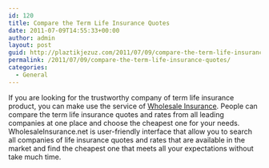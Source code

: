 ```yaml
---
id: 120
title: Compare the Term Life Insurance Quotes
date: 2011-07-09T14:55:33+00:00
author: admin
layout: post
guid: http://plaztikjezuz.com/2011/07/09/compare-the-term-life-insurance-quotes/
permalink: /2011/07/09/compare-the-term-life-insurance-quotes/
categories:
  - General
---
```

If you are looking for the trustworthy company of term life insurance product, you can make use the service of [Wholesale Insurance](http://www.wholesaleinsurance.net/). People can compare the term life insurance quotes and rates from all leading companies at one place and choose the cheapest one for your needs. WholesaleInsurance.net is user-friendly interface that allow you to search all companies of life insurance quotes and rates that are available in the market and find the cheapest one that meets all your expectations without take much time.
